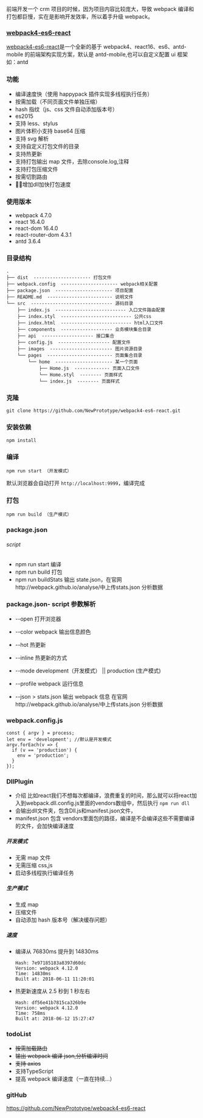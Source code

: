 前端开发一个 crm 项目的时候，因为项目内容比较庞大，导致 webpack 编译和打包都巨慢，实在是影响开发效率，所以着手升级 webpack。

### [webpack4-es6-react][1]

[webpack4-es6-react][2]是一个全新的基于 webpack4、react16、es6、antd-mobile 的前端架构实现方案，默认是 antd-mobile,也可以自定义配置 ui 框架如：antd

### 功能

- 编译速度快（使用 happypack 插件实现多线程执行任务）
- 按需加载（不同页面文件单独压缩）
- hash 指纹（js、css 文件自动添加版本号）
- es2015
- 支持 less、stylus
- 图片体积小支持 base64 压缩
- 支持 svg 解析
- 支持自定义打包文件的目录
- 支持热更新
- 支持打包输出 map 文件，去除console.log,注释
- 支持打包压缩文件
- 按需切割路由
- 增加dll加快打包速度

### 使用版本

- webpack 4.7.0
- react 16.4.0
- react-dom 16.4.0
- react-router-dom 4.3.1
- antd 3.6.4

### 目录结构

```
.
├── dist  --------------------- 打包文件
├── webpack.config  --------------------- webpack相关配置
├── package.json  --------------------- 项目配置
├── README.md  ------------------------ 说明文件
└── src  ------------------------------ 源码目录
    ├── index.js  -------------------------- 入口文件路由配置
    ├── index.styl  -------------------------- 公共css
    ├── index.html  -------------------------- html入口文件
    ├── components  ------------------- 业务模块集合目录
    ├── api  ------------------- 接口集合
    ├── config.js  ------------------- 配置文件
    ├── images  ----------------------- 图片资源目录
    └── pages  ------------------------ 页面集合目录
        └── home  --------------------- 某一个页面
            ├── Home.js  ------------- 页面入口文件
            └── Home.styl  -------- 页面样式
            └── index.js  -------- 页面样式
```

### 克隆

```
git clone https://github.com/NewPrototype/webpack4-es6-react.git
```

### 安装依赖

```
npm install
```

### 编译

```
npm run start （开发模式）
```

默认浏览器会自动打开 `http://localhost:9999`，编译完成

### 打包

```
npm run build （生产模式）
```

### package.json

###### script

- npm run start 编译
- npm run build 打包
- npm run buildStats 输出 state.json，在官网http://webpack.github.io/analyse/中上传stats.json 分析数据

### package.json- script 参数解析

- --open 打开浏览器

- --color webpack 输出信息颜色

- --hot 热更新

- --inline 热更新的方式

- --mode development（开发模式） || production (生产模式)

- --profile webpack 运行信息
- --json > stats.json 输出 webpack 信息 在官网http://webpack.github.io/analyse/中上传stats.json 分析数据

### webpack.config.js

```
const { argv } = process;
let env = 'development'; //默认是开发模式
argv.forEach(v => {
  if (v == 'production') {
    env = 'production';
  }
});
```
### DllPlugin
- 介绍 比如react我们不想每次都编译，浪费重复的时间，那么就可以将react加入到webpack.dll.config.js里面的vendors数组中，然后执行 ```npm run dll``` 
- 会输出dll文件夹，包含Dll.js和manifest.json文件，
- manifest.json 包含  vendors里面包的路径，编译是不会编译这些不需要编译的文件，会加快编译速度

##### 开发模式

- 无需 map 文件
- 无需压缩 css,js
- 启动多线程执行编译任务

##### 生产模式

- 生成 map
- 压缩文件
- 自动添加 hash 版本号（解决缓存问题）

##### 速度

- 编译从 76830ms 提升到 14830ms
  ```
  Hash: 7e97185183a8397d60dc
  Version: webpack 4.12.0
  Time: 14830ms
  Built at: 2018-06-11 11:20:01
  ```
- 热更新速度从 2.5 秒到 1 秒左右
  ```
  Hash: df56e41b7815ca326b9e
  Version: webpack 4.12.0
  Time: 758ms
  Built at: 2018-06-12 15:27:47
  ```

### todoList

- <del>按需加载路由</del>
- <del>输出 webpack 编译 json,分析编译时间</del>
- <del>支持 axios</del>
- 支持TypeScript
- 提高 webpack 编译速度（一直在持续...）

### gitHub

https://github.com/NewPrototype/webpack4-es6-react

[1]: https://github.com/NewPrototype/webpack4-es6-react
[2]: https://github.com/NewPrototype/webpack4-es6-react
[3]: http://localhost:9999/
